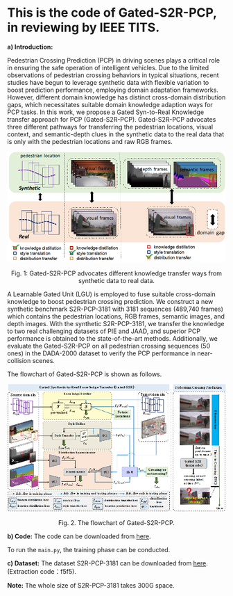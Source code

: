 # This is the code of Gated-S2R-PCP, in reviewing by IEEE TITS.

<b>a) Introduction:</b> 

Pedestrian Crossing Prediction (PCP) in driving scenes plays a critical role in ensuring the safe operation of intelligent vehicles. Due to the limited observations of pedestrian crossing behaviors in typical situations, recent studies have begun to leverage synthetic data with flexible variation to boost prediction performance, employing domain adaptation frameworks. However, different domain knowledge has distinct cross-domain distribution gaps, which necessitates suitable domain knowledge adaption ways for PCP tasks. In this work, we propose a Gated Syn-to-Real Knowledge transfer approach for PCP (Gated-S2R-PCP). Gated-S2R-PCP advocates three different pathways for transferring the pedestrian locations, visual context, and semantic-depth clues in the synthetic data to the real data that is only with the pedestrian locations and raw RGB frames.

<p align="center">
  <img src="https://github.com/JWFanggit/Gated-S2R-PCP/blob/main/method.png">
</p>
<p align="center">Fig. 1: Gated-S2R-PCP advocates different knowledge transfer ways from synthetic data to real data.</p>

A Learnable Gated Unit (LGU) is employed to fuse suitable cross-domain knowledge to boost pedestrian crossing prediction. We construct a new synthetic benchmark S2R-PCP-3181 with 3181 sequences (489,740 frames) which contains the pedestrian locations, RGB frames, semantic images, and depth images. With the synthetic S2R-PCP-3181, we transfer the knowledge to two real challenging datasets of PIE and JAAD, and superior PCP performance is obtained to the state-of-the-art methods. Additionally, we evaluate the Gated-S2R-PCP on all pedestrian crossing sequences (50 ones) in the DADA-2000 dataset to verify the PCP performance in near-collision scenes. 

The flowchart of Gated-S2R-PCP is shown as follows.
<p align="center">
  <img src="https://github.com/JWFanggit/Gated-S2R-PCP/blob/main/method1.png">
</p>
<p align="center">Fig. 2. The flowchart of Gated-S2R-PCP.</p>

<b>b) Code:</b>
The code can be downloaded from [here](). 

To run the ```main.py```, the training phase can be conducted.

<b>c) Dataset:</b> The dataset S2R-PCP-3181 can be downloaded from [here](https://pan.baidu.com/s/1EF5iN71OMU3gTBDfI_QYYg?pwd=f5f5).(Extraction code：f5f5).

<b>Note:</b> The whole size of S2R-PCP-3181 takes 300G space.
